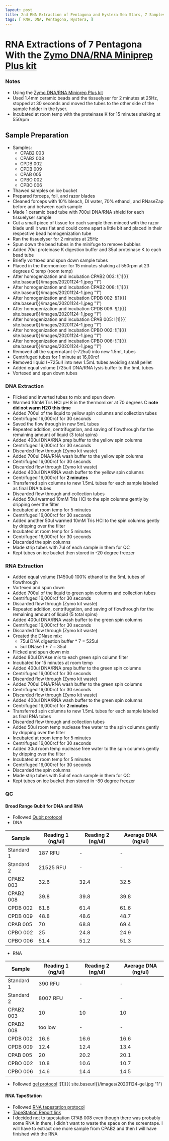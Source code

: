 ```yaml
---
layout: post
title: 2nd RNA Extraction of Pentagona and Hystera Sea Stars, 7 Samples
tags: [ RNA, DNA, Pentagona, Hystera, ]
---
```


# RNA Extractions of 7 Pentagona With the [Zymo DNA/RNA Miniprep Plus kit](https://www.zymoresearch.com/collections/quick-dna-rna-kits/products/quick-dna-rna-miniprep-plus-kit)

### Notes

- Using the [Zymo DNA/RNA Miniprep Plus kit](https://www.zymoresearch.com/collections/quick-dna-rna-kits/products/quick-dna-rna-miniprep-plus-kit)
- Used 1.4mm ceramic beads and the tissuelyser for 2 minutes at 25Hz, stopped at 30 seconds and moved the tubes to the other side of the sample holder in the lyser.
- Incubated at room temp with the proteinase K for 15 minutes shaking at 550rpm
## Sample Preparation

- Samples:
  - CPAB2 003
  - CPAB2 008
  - CPDB 002
  - CPDB 009
  - CPAB 005
  - CPBO 002
  - CPBO 006
- Thawed samples on ice bucket
- Prepared forceps, foil, and razor blades
- Cleaned forceps with 10% bleach, DI water, 70% ethanol, and RNaseZap before and between each sample
- Made 1 ceramic bead tube with 700ul DNA/RNA shield for each tissuelyser sample
- Cut a small piece of tissue for each sample then minced with the razor blade until it was flat and could come apart a little bit and placed in their respective bead homogenization tube
- Ran the tissuelyser for 2 minutes at 25Hz
- Spun down the bead tubes in the minifuge to remove bubbles
- Added 70ul proteinase K digestion buffer and 35ul proteinase K to each bead tube
- Briefly vortexed and spun down sample tubes
- Placed in the thermomixer for 15 minutes shaking at 550rpm at 23 degrees C temp (room temp)
- After homogenization and incubation CPAB2 003:
![1]({{ site.baseurl}}/images/20201124-1.jpeg "1")
- After homogenization and incubation CPAB2 008:
![1]({{ site.baseurl}}/images/20201124-1.jpeg "1")
- After homogenization and incubation CPDB 002:
![1]({{ site.baseurl}}/images/20201124-1.jpeg "1")
- After homogenization and incubation CPDB 009:
![1]({{ site.baseurl}}/images/20201124-1.jpeg "1")
- After homogenization and incubation CPAB 005:
![1]({{ site.baseurl}}/images/20201124-1.jpeg "1")
- After homogenization and incubation CPBO 002:
![1]({{ site.baseurl}}/images/20201124-1.jpeg "1")
- After homogenization and incubation CPBO 006:
![1]({{ site.baseurl}}/images/20201124-1.jpeg "1")
- Removed all the supernatant (~725ul) into new 1.5mL tubes
- Centrifuged tubes for 1 minute at 16,00rcf
- Removed liquid (~725ul) into new 1.5mL tubes avoiding small pellet
- Added equal volume (725ul) DNA/RNA lysis buffer to the 5mL tubes
- Vortexed and spun down tubes

### DNA Extraction

- Flicked and inverted tubes to mix and spun down
- Warmed 10mM Tris HCl pH 8 in the thermomixer at 70 degrees C **note did not warm H2O this time**
- Added 700ul of the liquid to yellow spin columns and collection tubes
- Centrifuged 16,000rcf for 30 seconds
- Saved the flow through in new 5mL tubes
- Repeated addition, centrifugation, and saving of flowthrough for the remaining amount of liquid (3 total spins)
- Added 400ul DNA/RNA prep buffer to the yellow spin columns
- Centrifuged 16,000rcf for 30 seconds
- Discarded flow through (Zymo kit waste)
- Added 700ul DNA/RNA wash buffer to the yellow spin columns
- Centrifuged 16,000rcf for 30 seconds
- Discarded flow through (Zymo kit waste)
- Added 400ul DNA/RNA wash buffer to the yellow spin columns
- Centrifuged 16,000rcf for **2 minutes**
- Transferred spin columns to new 1.5mL tubes for each sample labeled as final DNA tubes
- Discarded flow through and collection tubes
- Added 50ul warmed 10mM Tris HCl to the spin columns gently by dripping over the filter
- Incubated at room temp for 5 minutes
- Centrifuged 16,000rcf for 30 seconds
- Added another 50ul warmed 10mM Tris HCl to the spin columns gently by dripping over the filter
- Incubated at room temp for 5 minutes
- Centrifuged 16,000rcf for 30 seconds
- Discarded the spin columns
- Made strip tubes with 7ul of each sample in them for QC
- Kept tubes on ice bucket then stored in -20 degree freezer

### RNA Extraction

- Added equal volume (1450ul) 100% ethanol to the 5mL tubes of flowthrough
- Vortexed and spun down
- Added 700ul of the liquid to green spin columns and collection tubes
- Centrifuged 16,000rcf for 30 seconds
- Discarded flow through (Zymo kit waste)
- Repeated addition, centrifugation, and saving of flowthrough for the remaining amount of liquid (5 total spins)
-  Added 400ul DNA/RNA wash buffer to the green spin columns
- Centrifuged 16,000rcf for 30 seconds
- Discarded flow through (Zymo kit waste)
- Created the DNase mix:
  - 75ul DNA digestion buffer * 7 = 525ul
  - 5ul DNase I * 7 = 35ul
- Flicked and spun down mix
- Added 80ul DNAse mix to each green spin column filter
- Incubated for 15 minutes at room temp
- Added 400ul DNA/RNA prep buffer to the green spin columns
- Centrifuged 16,000rcf for 30 seconds
- Discarded flow through (Zymo kit waste)
- Added 700ul DNA/RNA wash buffer to the green spin columns
- Centrifuged 16,000rcf for 30 seconds
- Discarded flow through (Zymo kit waste)
- Added 400ul DNA/RNA wash buffer to the green spin columns
- Centrifuged 16,000rcf for **2 minutes**
- Transferred spin columns to new 1.5mL tubes for each sample labeled as final RNA tubes
- Discarded flow through and collection tubes
- Added 50ul room temp nuclease free water to the spin columns gently by dripping over the filter
- Incubated at room temp for 5 minutes
- Centrifuged 16,000rcf for 30 seconds
- Added 30ul room temp nuclease free water to the spin columns gently by dripping over the filter
- Incubated at room temp for 5 minutes
- Centrifuged 16,000rcf for 30 seconds
- Discarded the spin columns
- Made strip tubes with 5ul of each sample in them for QC
- Kept tubes on ice bucket then stored in -80 degree freezer

### QC

#### Broad Range Qubit for DNA and RNA

- Followed [Qubit protocol](https://github.com/meschedl/PPP-Lab-Resources/blob/master/Protocols/Qubit-Assay-Protocol.md)
- DNA

|Sample|Reading 1 (ng/ul)|Reading 2 (ng/ul)|Average DNA (ng/ul)|
|---|---|---|---|
|Standard 1|187 RFU|-|-|
|Standard 2|21525 RFU|-|-|
|CPAB2 003|32.6|32.4|32.5|
|CPAB2 008|39.8|39.8|39.8|
|CPDB 002|61.8|61.4|61.6|
|CPDB 009|48.8|48.6|48.7|
|CPAB 005|70|68.8|69.4|
|CPBO 002|25|24.8|24.9|
|CPBO 006|51.4|51.2|51.3|

- RNA

|Sample|Reading 1 (ng/ul)|Reading 2 (ng/ul)|Average DNA (ng/ul)|
|---|---|---|---|
|Standard 1|390 RFU|-|-|
|Standard 2|8007 RFU|-|-|
|CPAB2 003|10|10|10|
|CPAB2 008|too low|-|-|
|CPDB 002|16.6|16.6|16.6|
|CPDB 009|12.4|12.4|13.4|
|CPAB 005|20|20.2|20.1|
|CPBO 002|10.8|10.6|10.7|
|CPBO 006|14.6|14.4|14.5|

- Followed [gel protocol](https://github.com/meschedl/PPP-Lab-Resources/blob/master/Protocols/Agrose-Gel-Protocol.md)
![1]({{ site.baseurl}}/images/20201124-gel.jpg "1")

#### RNA TapeStation

- Followed [RNA tapestation protocol](https://meschedl.github.io/MESPutnam_Open_Lab_Notebook/RNA-TapeStation-Protocol/)
- [TapeStation Report link](https://github.com/meschedl/MES_Puritz_Lab_Notebook/blob/master/tapetstations/2020-11-24%20-%2016.45.47.pdf)
- I decided not to tapestation CPAB 008 even though there was probably some RNA in there, I didn't want to waste the space on the screentape. I will have to extract one more sample from CPAB2 and then I will have finished with the RNA
